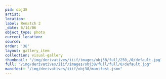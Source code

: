 ```yaml
---
pid: obj38
artist: 
location: 
label: Rematch 2
_date: 6/14/06
object_type: photo
current_location: 
source: 
order: '38'
layout: gallery_item
collection: visual-gallery
thumbnail: "/img/derivatives/iiif/images/obj38/full/250,/0/default.jpg"
full: "/img/derivatives/iiif/images/obj38/full/full/0/default.jpg"
manifest: "/img/derivatives/iiif/obj38/manifest.json"
---
```

